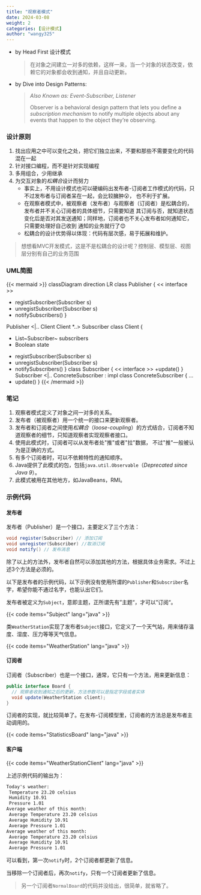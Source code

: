 ```yaml
---
title: "观察者模式"
date: 2024-03-08
weight: 2
categories: [设计模式]
author: "wangy325"
---
```


- by Head First 设计模式
  > 在对象之间建立一对多的依赖，这样一来，当一个对象的状态改变，依赖它的对象都会收到通知，并且自动更新。
- by Dive into Design Patterns:
  > *Also Known as: Event-Subscriber, Listener*
  >
  > Observer is a behavioral design pattern that lets you define a *subscription mechanism*
    to notify multiple objects about any events that happen to the object they’re observing.

<!--more-->

### 设计原则

1. 找出应用之中可以变化之处，把它们独立出来，不要和那些不需要变化的代码混在一起
2. 针对接口编程，而不是针对实现编程
3. 多用组合，少用继承
4. 为交互对象的*松耦合*设计而努力
    - 事实上，不用设计模式也可以硬编码出发布者-订阅者工作模式的代码，只不过发布者与订阅者呆在一起，会比较臃肿😮，
    也不利于扩展。
    - 在观察者模式中，被观察者（发布者）与观察者（订阅者）是松耦合的，发布者并不关心订阅者的具体细节，只需要知道
    其订阅与否，就知道状态变化后是否对其发送通知；同样地，订阅者也不关心发布者如何通知它，只需要处理好自己收到
    通知的业务就行了😊
    - 松耦合的设计优势得以体现：代码有层次感，易于拓展和维护。

> 想想看MVC开发模式，这是不是松耦合的设计呢？控制层、模型层、视图层分别有自己的业务范围

### UML简图

{{< mermaid >}}
classDiagram
direction LR
class Publisher {
  << interface >>
  + registSubscriber(Subscriber s)
  + unregistSubscriber(Subscriber s)
  + notifySubscribers()
}

Publisher <|.. Client
Client *..> Subscriber
class Client {
  - List~Subscriber~ subscribers
  - Boolean state
  + registSubscriber(Subscriber s)
  + unregistSubscriber(Subscriber s)
  + notifySubscribers()
}
class Subscriber {
  << interface >>
  +update()
}
Subscriber <|.. ConcreteSubscriber : impl
class ConcreteSubscriber {
  ...
  + update()
}
{{< /mermaid >}}

### 笔记

1. 观察者模式定义了对象之间一对多的关系。
2. 发布者（被观察者）用一个统一的接口来更新观察者。
3. 发布者和订阅者之间使用*松耦合*（*loose-coupling*）的方式结合，订阅者不知道观察者的细节，只知道观察者实现观察者接口。
4. 使用此模式时，订阅者可以从发布者处"推"或者"拉"数据， 不过"推"一般被认为是正确的方式。
5. 有多个订阅者时，可以不依赖特性的通知顺序。
6. Java提供了此模式的包，包括`java.util.Observable`（*Deprecated since Java 9*）。
7. 此模式被用在其他地方，如JavaBeans，RMI。

### 示例代码

#### 发布者

发布者（Publisher）是一个接口，主要定义了三个方法：

```java
void register(Subscriber) // 添加订阅
void unregister(Subscriber) //取消订阅
void notify() // 发布消息
```

除了以上的方法外，发布者自然可以添加其他的方法，根据具体业务需求。不过上述3个方法是必须的。

以下是发布者的示例代码，以下示例没有使用所谓的`Publisher`和`Subscriber`名字，希望你能不通过名字，也能认出它们。

发布者被定义为`Subject`，意即主题，正所谓先有”主题“，才可以”订阅“。

{{< code items="Subject" lang="java" >}}

类`WeatherStation`实现了发布者`Subject`接口，它定义了一个天气站，用来储存温度、湿度、压力等等天气信息。

{{< code items="WeatherStation" lang="java" >}}

#### 订阅者

订阅者（Subscriber）也是一个接口，通常，它只有一个方法，用来更新信息：

```java
public interface Board {
  // 观察者收到通知之后的更新，方法参数可以是指定字段或者实体
  void update(WeatherStation client);
}
```

订阅者的实现，就比较简单了。在发布-订阅模型里，订阅者的方法总是发布者主动调用的。

{{< code items="StatisticsBoard" lang="java" >}}

#### 客户端

{{< code items="WeatherStationClient" lang="java" >}}

上述示例代码的输出为：

```cmd
Today's weather:
 Temperature 23.20 celsius
 Humidity 10.91
 Pressure 1.01
Average weather of this month:
 Average Temperature 23.20 celsius
 Average Humidity 10.91
 Average Pressure 1.01
Average weather of this month:
 Average Temperature 23.20 celsius
 Average Humidity 10.91
 Average Pressure 1.01
```

可以看到，第一次`notify`时，2个订阅者都更新了信息。

当移除一个订阅者后，再次`notify`，只有一个订阅者更新了信息。

> 另一个订阅者`NormalBoard`的代码并没给出，很简单，就省略了。
